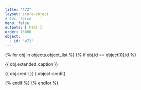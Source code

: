 ```yaml
---
title: "472"
layout: score-object
# toc: false
menu: false
outputs: [ html ]
order: 13890
object:
  - id: "472"
---
```


{% for obj in objects.object_list %}
{% if obj.id == object[0].id %}

{{ obj.extended_caption }}

{{ obj.credit }} {.object-credit}

{% endif %}
{% endfor %}
